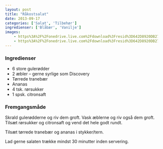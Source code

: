 ```yaml
---
layout: post
title: "Råkostsalat"
date: 2013-09-17
categories: ['Salat', 'Tilbehør']
ingredienser: ['Blåbær', 'Vanilje']
images:
    - https%3A%2F%2Fonedrive.live.com%2Fdownload%3Fresid%3D642D8920DB2784EE!126061
    - https%3A%2F%2Fonedrive.live.com%2Fdownload%3Fresid%3D642D8920DB2784EE!126063
---
```


### Ingredienser
-   6 store gulerødder
-   2 æbler – gerne syrlige som Discovery
-   Tørrede tranebær
-   Ananas
-   4 tsk. rørsukker
-   1 spsk. citronsaft

### Fremgangsmåde
Skrald gulerødderne og riv dem groft. Vask æblerne og riv også dem groft. Tilsæt rørsukker og citronsaft og vend det hele godt rundt.

Tilsæt tørrede tranebær og ananas i stykker/tern.

Lad gerne salaten trække mindst 30 minutter inden servering.
